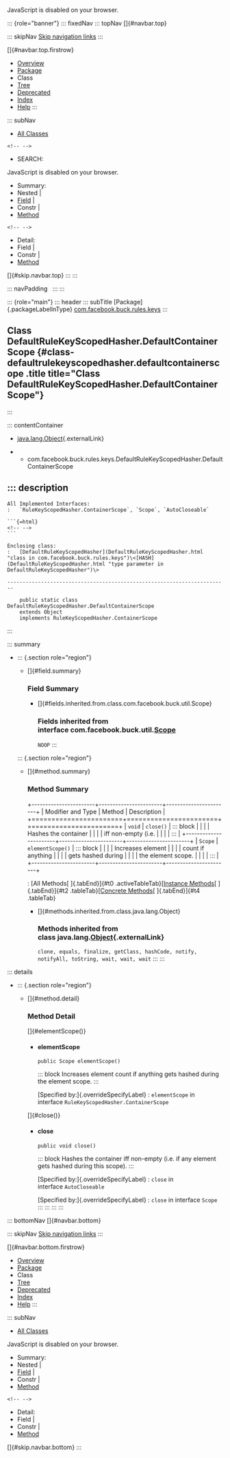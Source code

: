 <div>

JavaScript is disabled on your browser.

</div>

::: {role="banner"}
::: fixedNav
::: topNav
[]{#navbar.top}

::: skipNav
[Skip navigation links](#skip.navbar.top "Skip navigation links")
:::

[]{#navbar.top.firstrow}

-   [Overview](../../../../../index.html)
-   [Package](package-summary.html)
-   Class
-   [Tree](package-tree.html)
-   [Deprecated](../../../../../deprecated-list.html)
-   [Index](../../../../../index-all.html)
-   [Help](../../../../../help-doc.html)
:::

::: subNav
-   [All Classes](../../../../../allclasses.html)

```{=html}
<!-- -->
```
-   SEARCH:

<div>

<div>

JavaScript is disabled on your browser.

</div>

</div>

<div>

-   Summary: 
-   Nested \| 
-   [Field](#field.summary) \| 
-   Constr \| 
-   [Method](#method.summary)

```{=html}
<!-- -->
```
-   Detail: 
-   Field \| 
-   Constr \| 
-   [Method](#method.detail)

</div>

[]{#skip.navbar.top}
:::
:::

::: navPadding
 
:::
:::

::: {role="main"}
::: header
::: subTitle
[Package]{.packageLabelInType} [com.facebook.buck.rules.keys](package-summary.html)
:::

## Class DefaultRuleKeyScopedHasher.DefaultContainerScope {#class-defaultrulekeyscopedhasher.defaultcontainerscope .title title="Class DefaultRuleKeyScopedHasher.DefaultContainerScope"}
:::

::: contentContainer
-   [java.lang.Object](http://docs.oracle.com/javase/7/docs/api/java/lang/Object.html?is-external=true "class or interface in java.lang"){.externalLink}

-   -   com.facebook.buck.rules.keys.DefaultRuleKeyScopedHasher.DefaultContainerScope

::: description
-   

    All Implemented Interfaces:
    :   `RuleKeyScopedHasher.ContainerScope`, `Scope`, `AutoCloseable`

    ```{=html}
    <!-- -->
    ```

    Enclosing class:
    :   [DefaultRuleKeyScopedHasher](DefaultRuleKeyScopedHasher.html "class in com.facebook.buck.rules.keys")\<[HASH](DefaultRuleKeyScopedHasher.html "type parameter in DefaultRuleKeyScopedHasher")\>

    ------------------------------------------------------------------------

        public static class DefaultRuleKeyScopedHasher.DefaultContainerScope
        extends Object
        implements RuleKeyScopedHasher.ContainerScope
:::

::: summary
-   ::: {.section role="region"}
    -   []{#field.summary}

        ### Field Summary

        -   []{#fields.inherited.from.class.com.facebook.buck.util.Scope}

            ### Fields inherited from interface com.facebook.buck.util.[Scope](../../util/Scope.html "interface in com.facebook.buck.util")

            `NOOP`
    :::

    ::: {.section role="region"}
    -   []{#method.summary}

        ### Method Summary

        +-----------------------+-----------------------+-----------------------+
        | Modifier and Type     | Method                | Description           |
        +=======================+=======================+=======================+
        | `void`                | `close()`             | ::: block             |
        |                       |                       | Hashes the container  |
        |                       |                       | iff non-empty (i.e.   |
        |                       |                       | :::                   |
        +-----------------------+-----------------------+-----------------------+
        | `Scope`               | `elementScope()`      | ::: block             |
        |                       |                       | Increases element     |
        |                       |                       | count if anything     |
        |                       |                       | gets hashed during    |
        |                       |                       | the element scope.    |
        |                       |                       | :::                   |
        +-----------------------+-----------------------+-----------------------+

        : [All Methods[ ]{.tabEnd}]{#t0 .activeTableTab}[[Instance
        Methods](javascript:show(2);)[ ]{.tabEnd}]{#t2
        .tableTab}[[Concrete
        Methods](javascript:show(8);)[ ]{.tabEnd}]{#t4 .tableTab}

        -   []{#methods.inherited.from.class.java.lang.Object}

            ### Methods inherited from class java.lang.[Object](http://docs.oracle.com/javase/7/docs/api/java/lang/Object.html?is-external=true "class or interface in java.lang"){.externalLink}

            `clone, equals, finalize, getClass, hashCode, notify, notifyAll, toString, wait, wait, wait`
    :::
:::

::: details
-   ::: {.section role="region"}
    -   []{#method.detail}

        ### Method Detail

        []{#elementScope()}

        -   #### elementScope

            ``` methodSignature
            public Scope elementScope()
            ```

            ::: block
            Increases element count if anything gets hashed during the
            element scope.
            :::

            [Specified by:]{.overrideSpecifyLabel}
            :   `elementScope` in
                interface `RuleKeyScopedHasher.ContainerScope`

        []{#close()}

        -   #### close

            ``` methodSignature
            public void close()
            ```

            ::: block
            Hashes the container iff non-empty (i.e. if any element gets
            hashed during this scope).
            :::

            [Specified by:]{.overrideSpecifyLabel}
            :   `close` in interface `AutoCloseable`

            [Specified by:]{.overrideSpecifyLabel}
            :   `close` in interface `Scope`
    :::
:::
:::
:::

::: bottomNav
[]{#navbar.bottom}

::: skipNav
[Skip navigation links](#skip.navbar.bottom "Skip navigation links")
:::

[]{#navbar.bottom.firstrow}

-   [Overview](../../../../../index.html)
-   [Package](package-summary.html)
-   Class
-   [Tree](package-tree.html)
-   [Deprecated](../../../../../deprecated-list.html)
-   [Index](../../../../../index-all.html)
-   [Help](../../../../../help-doc.html)
:::

::: subNav
-   [All Classes](../../../../../allclasses.html)

<div>

<div>

JavaScript is disabled on your browser.

</div>

</div>

<div>

-   Summary: 
-   Nested \| 
-   [Field](#field.summary) \| 
-   Constr \| 
-   [Method](#method.summary)

```{=html}
<!-- -->
```
-   Detail: 
-   Field \| 
-   Constr \| 
-   [Method](#method.detail)

</div>

[]{#skip.navbar.bottom}
:::
